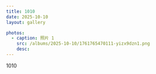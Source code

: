 ```yaml
---
title: 1010
date: 2025-10-10
layout: gallery

photos:
  - caption: 照片 1
    src: /albums/2025-10-10/1761765470111-yizx9dzn1.png
    desc: 
---
```


1010
